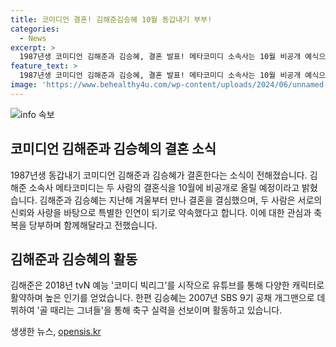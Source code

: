 ```yaml
---
title: 코미디언 결혼! 김해준김승혜 10월 동갑내기 부부!
categories:
  - News
excerpt: >
  1987년생 코미디언 김해준과 김승혜, 결혼 발표! 메타코미디 소속사는 10월 비공개 예식으로 결혼식 예정. 지난해 겨울 만남 이어와 결혼 전제로 지내왔으며, 두 사람의 결실에 따뜻한 응원과 축복을 당부하며 앞으로의 새로운 시작을 기대하고 있음.
feature_text: >
  1987년생 코미디언 김해준과 김승혜, 결혼 발표! 메타코미디 소속사는 10월 비공개 예식으로 결혼식 예정. 지난해 겨울 만남 이어와 결혼 전제로 지내왔으며, 두 사람의 결실에 따뜻한 응원과 축복을 당부하며 앞으로의 새로운 시작을 기대하고 있음.
image: 'https://www.behealthy4u.com/wp-content/uploads/2024/06/unnamed-file.png'
---
```


<p><img src="https://www.behealthy4u.com/wp-content/uploads/2024/06/unnamed-file.png" alt="info 속보" /></p>

<h2 data-ke-size="size26">코미디언 김해준과 김승혜의 결혼 소식</h2>

<p data-ke-size="size16">1987년생 동갑내기 코미디언 김해준과 김승혜가 결혼한다는 소식이 전해졌습니다. 김해준 소속사 메타코미디는 두 사람의 결혼식을 10월에 비공개로 올릴 예정이라고 밝혔습니다. 김해준과 김승혜는 지난해 겨울부터 만나 결혼을 결심했으며, 두 사람은 서로의 신뢰와 사랑을 바탕으로 특별한 인연이 되기로 약속했다고 합니다. 이에 대한 관심과 축복을 당부하며 함께해달라고 전했습니다.</p>

<h2 data-ke-size="size26">김해준과 김승혜의 활동</h2>

<p data-ke-size="size16">김해준은 2018년 tvN 예능 '코미디 빅리그'를 시작으로 유튜브를 통해 다양한 캐릭터로 활약하며 높은 인기를 얻었습니다. 한편 김승혜는 2007년 SBS 9기 공채 개그맨으로 데뷔하여 '골 때리는 그녀들'을 통해 축구 실력을 선보이며 활동하고 있습니다.</p>
생생한 뉴스, <a href="https://opensis.kr" rel="dofollow">opensis.kr</a>


